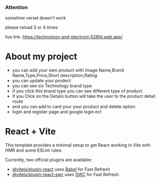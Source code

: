 <h3>Attention</h3>
<p> sometime versel dosen't work </p>
<p>please reload 3 or 4 times</p>

live link :https://technology-and-electroni-526fd.web.app/

  

<h1>About my project</h1>
<ul>
  <li>you can add your own product with Image Name,Brand Name,Type,Price,Short description,Rating</li>
  <li> you can update your prodect</li>
  <li>you can see six Technology brand type</li>
  <li> if you click this brand type you can see different type of product </li>
  <li>if you Click on the Details button will take the user to the product detail route</li>
  <li> and you can add to card your your product and delete option</li>
  <li>login and register page and google login ect</li>
</ul>


# React + Vite

This template provides a minimal setup to get React working in Vite with HMR and some ESLint rules.

Currently, two official plugins are available:

- [@vitejs/plugin-react](https://github.com/vitejs/vite-plugin-react/blob/main/packages/plugin-react/README.md) uses [Babel](https://babeljs.io/) for Fast Refresh
- [@vitejs/plugin-react-swc](https://github.com/vitejs/vite-plugin-react-swc) uses [SWC](https://swc.rs/) for Fast Refresh
